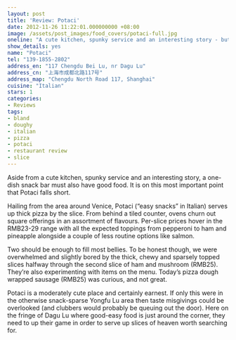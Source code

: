 ```yaml
---
layout: post
title: 'Review: Potaci'
date: 2012-11-26 11:22:01.000000000 +08:00
image: /assets/post_images/food_covers/potaci-full.jpg
oneline: "A cute kitchen, spunky service and an interesting story - but weak pizza"
show_details: yes
name: "Potaci"
tel: "139-1855-2802"
address_en: "117 Chengdu Bei Lu, nr Dagu Lu"
address_cn: "上海市成都北路117号"
address_map: "Chengdu North Road 117, Shanghai"
cuisine: "Italian"
stars: 1
categories:
- Reviews
tags:
- bland
- doughy
- italian
- pizza
- potaci
- restaurant review
- slice
---
```

Aside from a cute kitchen, spunky service and an interesting story, a one-dish snack bar must also have good food. It is on this most important point that Potaci falls short.

Hailing from the area around Venice, Potaci (“easy snacks” in Italian) serves up thick pizza by the slice. From behind a tiled counter, ovens churn out square offerings in an assortment of flavours. Per-slice prices hover in the RMB23-29 range with all the expected toppings from pepperoni to ham and pineapple alongside a couple of less routine options like salmon.

Two should be enough to fill most bellies. To be honest though, we were overwhelmed and slightly bored by the thick, chewy and sparsely topped slices halfway through the second slice of ham and mushroom (RMB25). They’re also experimenting with items on the menu. Today’s pizza dough wrapped sausage (RMB25) was curious, and not great.

Potaci is a moderately cute place and certainly earnest. If only this were in the otherwise snack-sparse Yongfu Lu area then taste misgivings could be overlooked (and clubbers would probably be queuing out the door). Here on the fringe of Dagu Lu where good-easy food is just around the corner, they need to up their game in order to serve up slices of heaven worth searching for.
